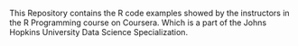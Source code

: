 This Repository contains the R code examples showed by the instructors in the R Programming course on Coursera. Which is a part of the Johns Hopkins University Data Science Specialization.
